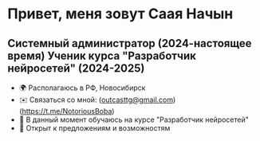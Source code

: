 Привет, меня зовут Саая Начын
=============================
Системный администратор (2024-настоящее время)
Ученик курса "Разработчик нейросетей" (2024-2025)
-------------

* 🌍  Располагаюсь в РФ, Новосибирск
* ✉️  Связаться со мной: (outcasttg@gmail.com) (https://t.me/NotoriousBoba)
* 🚀  В данный момент обучаюсь на курсе "Разработчик нейросетей"
* 🤝  Открыт к предложениям и возможностям

